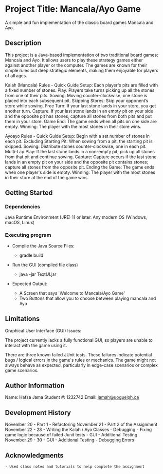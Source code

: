 # Project Title: Mancala/Ayo Game

A simple and fun implementation of the classic board games Mancala and Ayo.

## Description

This project is a Java-based implementation of two traditional board games: Mancala and Ayo. 
It allows users to play these strategy games either against another player or the computer. 
The games are known for their simple rules but deep strategic elements, making them enjoyable 
for players of all ages.

Kalah (Mancala) Rules - Quick Guide
Setup: Each player's pits are filled with a fixed number of stones.
Play: Players take turns picking up all the stones from one of their pits.
Sowing: Moving counter-clockwise, one stone is placed into each subsequent pit.
Skipping Stores: Skip your opponent’s store while sowing.
Free Turn: If your last stone lands in your store, you get another turn.
Capture: If your last stone lands in an empty pit on your side and the opposite pit has stones, capture all stones from both pits and put them in your store.
Game End: The game ends when all pits on one side are empty.
Winning: The player with the most stones in their store wins.

Ayoayo Rules - Quick Guide
Setup: Begin with a set number of stones in each pit.
Excluding Starting Pit: When sowing from a pit, the starting pit is skipped.
Sowing: Distribute stones counter-clockwise, one in each pit.
Multi-Lap Play: If the last stone lands in a non-empty pit, pick up all stones from that pit and continue sowing.
Capture: Capture occurs if the last stone lands in an empty pit on your side and the opposite pit contains stones; capture all stones from the opposite pit.
Ending the Game: The game ends when one player's side is empty.
Winning: The player with the most stones in their store at the end of the game wins.


## Getting Started

### Dependencies

Java Runtime Environment (JRE) 11 or later.
Any modern OS (Windows, macOS, Linux)


### Executing program

- Compile the Java Source Files:
    - gradle build

- Run the GUI (compiled file class)
    -  java -jar TextUI.jar

- Expected Output:
    - A Screen that says 'Welcome to Mancala/Ayo Game'
    - Two Buttons that allow you to choose between playing mancala and Ayo


## Limitations

Graphical User Interface (GUI) Issues:

The project currently lacks a fully functional GUI, so players are unable to interact with the game
using it.

There are three known failed JUnit tests. These failures indicate potential bugs / logical errors in the game's rules or mechanics. 
The game might not always behave as expected, particularly in edge-case scenarios or complex game scenarios.

## Author Information

Name: Hafsa Jama
Student #: 1232742
Email: jamah@uoguelph.ca

## Development History
November 20 
    - Part 1 - Refactoring 
November 21
    - Part 2 of the Assignment
November 22 - 28 
    - Writing the Kalah / Ayo Classes
    - Debugging
    - Fixing game logic because of failed Junit tests
    - GUI
    - Additional Testing
November 29 - 30
    - GUI
    - Additional Testing
    - Debugging Errors 

## Acknowledgments
    - Used class notes and tutorials to help complete the assignment